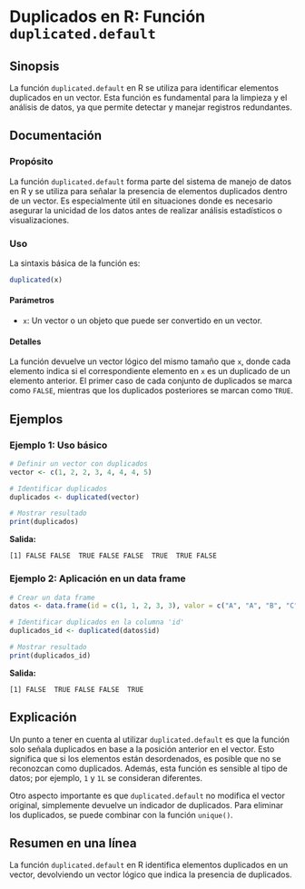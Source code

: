 <!--
Meta Description: # Duplicados en R: Función `duplicated.default` ## Sinopsis La función `duplicated.default` en R se utiliza para identificar elementos duplicados en u...
Meta Keywords: duplicados, vector, función, duplicated, que
-->

# Duplicados en R: Función `duplicated.default`

## Sinopsis
La función `duplicated.default` en R se utiliza para identificar elementos duplicados en un vector. Esta función es fundamental para la limpieza y el análisis de datos, ya que permite detectar y manejar registros redundantes.

## Documentación
### Propósito
La función `duplicated.default` forma parte del sistema de manejo de datos en R y se utiliza para señalar la presencia de elementos duplicados dentro de un vector. Es especialmente útil en situaciones donde es necesario asegurar la unicidad de los datos antes de realizar análisis estadísticos o visualizaciones.

### Uso
La sintaxis básica de la función es:

```R
duplicated(x)
```

#### Parámetros
- `x`: Un vector o un objeto que puede ser convertido en un vector.

#### Detalles
La función devuelve un vector lógico del mismo tamaño que `x`, donde cada elemento indica si el correspondiente elemento en `x` es un duplicado de un elemento anterior. El primer caso de cada conjunto de duplicados se marca como `FALSE`, mientras que los duplicados posteriores se marcan como `TRUE`.

## Ejemplos
### Ejemplo 1: Uso básico
```R
# Definir un vector con duplicados
vector <- c(1, 2, 2, 3, 4, 4, 4, 5)

# Identificar duplicados
duplicados <- duplicated(vector)

# Mostrar resultado
print(duplicados)
```
**Salida:**
```
[1] FALSE FALSE  TRUE FALSE FALSE  TRUE  TRUE FALSE
```

### Ejemplo 2: Aplicación en un data frame
```R
# Crear un data frame
datos <- data.frame(id = c(1, 1, 2, 3, 3), valor = c("A", "A", "B", "C", "C"))

# Identificar duplicados en la columna 'id'
duplicados_id <- duplicated(datos$id)

# Mostrar resultado
print(duplicados_id)
```
**Salida:**
```
[1] FALSE  TRUE FALSE FALSE  TRUE
```

## Explicación
Un punto a tener en cuenta al utilizar `duplicated.default` es que la función solo señala duplicados en base a la posición anterior en el vector. Esto significa que si los elementos están desordenados, es posible que no se reconozcan como duplicados. Además, esta función es sensible al tipo de datos; por ejemplo, `1` y `1L` se consideran diferentes. 

Otro aspecto importante es que `duplicated.default` no modifica el vector original, simplemente devuelve un indicador de duplicados. Para eliminar los duplicados, se puede combinar con la función `unique()`.

## Resumen en una línea
La función `duplicated.default` en R identifica elementos duplicados en un vector, devolviendo un vector lógico que indica la presencia de duplicados.